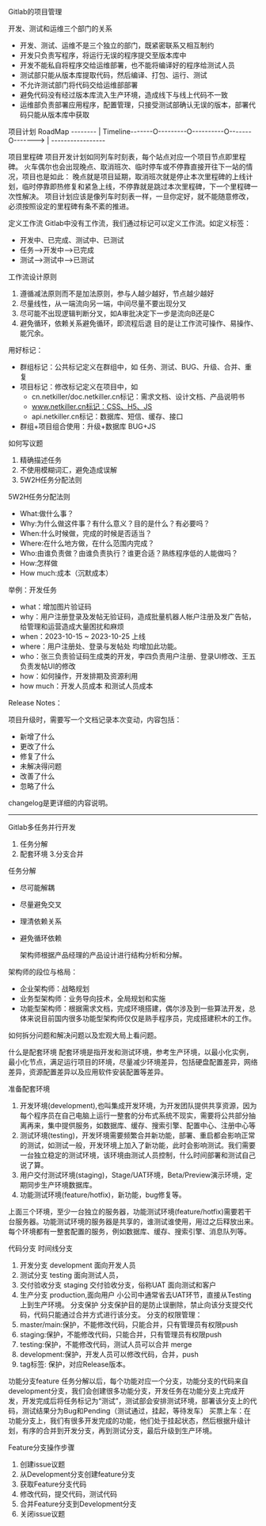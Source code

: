 Gitlab的项目管理

开发、测试和运维三个部门的关系
- 开发、测试、运维不是三个独立的部门，既紧密联系又相互制约
- 开发只负责写程序，将运行无误的程序提交至版本库中
- 开发不能私自将程序交给运维部署，也不能将编译好的程序给测试人员
- 测试部只能从版本库提取代码，然后编译、打包、运行、测试
- 不允许测试部门将代码交给运维部部署
- 避免代码没有经过版本库流入生产环境，造成线下与线上代码不一致
- 运维部负责部署应用程序，配置管理，只接受测试部确认无误的版本，部署代码只能从版本库中获取


项目计划 RoadMap
        --------
               |
Timeline-------O---------O----------O-------O------->
                          |
         -----------------

项目里程碑
  项目开发计划如同列车时刻表，每个站点对应一个项目节点即里程碑。
  火车偶尔也会出现晚点、取消班次、临时停车或不停靠直接开往下一站的情况，项目也是如此：
  晚点就是项目延期，取消班次就是停止本次里程碑的上线计划，临时停靠即热修复和紧急上线，不停靠就是跳过本次里程碑，下一个里程碑一次性解决。
  项目计划应该是像列车时刻表一样，一旦你定好，就不能随意修改，必须按照设定的里程碑有条不紊的推进。

定义工作流
Gitlab中没有工作流，我们通过标记可以定义工作流。如定义标签：
- 开发中、已完成、测试中、已测试
- 任务-->开发中-->已完成
- 测试-->测试中-->已测试

工作流设计原则
1. 遵循减法原则而不是加法原则，参与人越少越好，节点越少越好
2. 尽量线性，从一端流向另一端，中间尽量不要出现分叉
3. 尽可能不出现逻辑判断分叉，如A审批决定下一步是流向B还是C
4. 避免循环，依赖关系避免循环，即流程后退
目的是让工作流可操作、易操作、能冗余。

用好标记：
- 群组标记：公共标记定义在群组中，如 任务、测试、BUG、升级、合并、重复
- 项目标记：修改标记定义在项目中，如
  - cn.netkiller/doc.netkiller.cn标记：需求文档、设计文档、产品说明书
  - www.netkiller.cn标记：CSS、H5、JS
  - api.netkiller.cn标记：数据库、短信、缓存、接口
- 群组+项目组合使用：升级+数据库 BUG+JS

 如何写议题
 1. 精确描述任务
 2. 不使用模糊词汇，避免造成误解
 3. 5W2H任务分配法则

5W2H任务分配法则
 - What:做什么事？
 - Why:为什么做这件事？有什么意义？目的是什么？有必要吗？
 - When:什么时候做，完成的时候是否适当？
 - Where:在什么地方做，在什么范围内完成？
 - Who:由谁负责做？由谁负责执行？谁更合适？熟练程序低的人能做吗？
 - How:怎样做
 - How much:成本（沉默成本）

举例：开发任务
- what：增加图片验证码
- why：用户注册登录及发帖无验证码，造成批量机器人帐户注册及发广告帖，给管理和运营造成大量困扰和麻烦
- when：2023-10-15 ~ 2023-10-25 上线
- where：用户注册处、登录与发帖处 均增加此功能。
- who：张三负责验证码生成类的开发，李四负责用户注册、登录UI修改、王五负责发帖UI的修改
- how：如何操作，开发排期及资源利用
- how much：开发人员成本 和测试人员成本

Release Notes：

项目升级时，需要写一个文档记录本次变动，内容包括：
 - 新增了什么
 - 更改了什么
 - 修复了什么
 - 未解决得问题
 - 改善了什么
 - 忽略了什么

changelog是更详细的内容说明。

---------------------------------------------------------------------------------------------

Gitlab多任务并行开发
1. 任务分解
2. 配套环境
3.分支合并

任务分解
- 尽可能解耦
- 尽量避免交叉
- 理清依赖关系
- 避免循环依赖

  架构师根据产品经理的产品设计进行结构分析和分解。
  
架构师的段位与格局：
- 企业架构师：战略规划
- 业务型架构师：业务导向技术，全局规划和实施
- 功能型架构师：根据需求文档，完成环境搭建，偶尔涉及到一些算法开发，总体来说目前国内很多功能型架构师仅仅是熟手程序员，完成搭建积木的工作。


如何拆分问题和解决问题以及宏观大局上看问题。

什么是配套环境
   配套环境是指开发和测试环境，参考生产环境，以最小化实例，最小化节点，满足运行项目的环境，尽量减少环境差异，包括硬盘配置差异，网络差异，资源配置差异以及应用软件安装配置等差异。

准备配套环境
   1. 开发环境(development),也叫集成开发环境，为开发团队提供共享资源，因为每个程序员在自己电脑上运行一整套的分布式系统不现实，需要将公共部分抽离再来，集中提供服务，如数据库、缓存、搜索引擎、配置中心、注册中心等
   2. 测试环境(testing)，开发环境需要频繁合并新功能，部署、重启都会影响正常的测试，如测试一般，开发环境上加入了新功能，此时会影响测试。我们需要一台独立稳定的测试环境，该环境由测试人员控制，什么时间部署和测试自己说了算。
   3. 用户交付测试环境(staging)，Stage/UAT环境，Beta/Preview演示环境，定期同步生产环境数据库。
   4. 功能测试环境(feature/hotfix)，新功能，bug修复等。

  上面三个环境，至少一台独立的服务器，功能测试环境(feature/hotfix)需要若干台服务器。功能测试环境的服务器是共享的，谁测试谁使用，用过之后释放出来。每个环境都有一整套配置的服务，例如数据库、缓存、搜索引擎、消息队列等。

代码分支
   时间线分支
   1.  开发分支 development 面向开发人员
   2.  测试分支 testing 面向测试人员，
   3.  交付验收分支 staging 交付验收分支，俗称UAT 面向测试和客户
   4.  生产分支 production,面向用户
   小公司中通常省去UAT环节，直接从Testing上到生产环境。
分支保护
   分支保护目的是防止误删除，禁止向该分支提交代码，代码只能通过合并方式进行该分支。
   分支的权限管理：
   1. master/main:保护，不能修改代码，只能合并，只有管理员有权限push
   2. staging:保护，不能修改代码，只能合并，只有管理员有权限push
   3. testing:保护，不能修改代码，测试人员可以合并 merge
   4. development:保护，开发人员可以修改代码，合并，push
   5. tag标签: 保护，对应Release版本。

功能分支feature
  任务分解以后，每个功能对应一个分支，功能分支的代码来自development分支，我们会创建很多功能分支，开发任务在功能分支上完成开发，开发完成后将任务标记为“测试”，测试部会安排测试环境，部署该分支上的代码，测试结果分为Bug和Pending（测试通过，挂起，等待发车）
  买票上车：在功能分支上，我们有很多开发完成的功能，他们处于挂起状态，然后根据升级计划，有序的合并到开发分支，再到测试分支，最后升级到生产环境。

Feature分支操作步骤
  1. 创建issue议题
  2. 从Development分支创建feature分支
  3. 获取Feature分支代码
  4. 修改代码，提交代码，测试代码
  5. 合并Feature分支到Development分支
  6. 关闭issue议题


  

   
